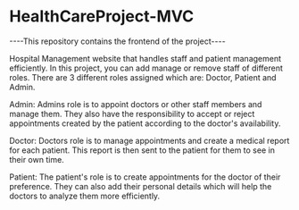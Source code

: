 # HealthCareProject-MVC
----This repository contains the frontend of the project----

Hospital Management website that handles staff and patient management efficiently. In this project, you can add manage or remove staff of different roles.
There are 3 different roles assigned which are: Doctor, Patient and Admin.

Admin: Admins role is to appoint doctors or other staff members and manage them. They also have the responsibility to accept or reject appointments created by the patient according to the doctor's availability.

Doctor: Doctors role is to manage appointments and create a medical report for each patient. This report is then sent to the patient for them to see in their own time.

Patient: The patient's role is to create appointments for the doctor of their preference. They can also add their personal details which will help the doctors to analyze them more efficiently.

